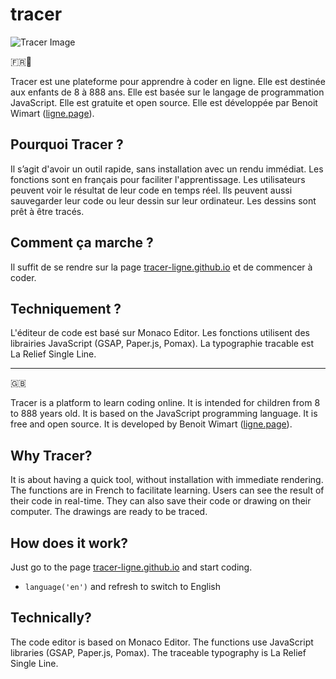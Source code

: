 
# tracer 
![Tracer Image](https://tracer-ligne.github.io/doc/img/cube.png)

🇫🇷🥖

Tracer est une plateforme pour apprendre à coder en ligne. Elle est destinée aux enfants de 8 à 888 ans. Elle est basée sur le langage de programmation JavaScript. Elle est gratuite et open source. Elle est développée par Benoit Wimart ([ligne.page](https://ligne.page)).

## Pourquoi Tracer ?
Il s’agit d'avoir un outil rapide, sans installation avec un rendu immédiat.
Les fonctions sont en français pour faciliter l'apprentissage. 
Les utilisateurs peuvent voir le résultat de leur code en temps réel.
Ils peuvent aussi sauvegarder leur code ou leur dessin sur leur ordinateur.
Les dessins sont prêt à être tracés.

## Comment ça marche ?
Il suffit de se rendre sur la page [tracer-ligne.github.io](https://tracer-ligne.github.io) et de commencer à coder.

## Techniquement ?
L'éditeur de code est basé sur Monaco Editor.
Les fonctions utilisent des librairies JavaScript (GSAP, Paper.js, Pomax).
La typographie tracable est La Relief Single Line.

---
🇬🇧

Tracer is a platform to learn coding online. It is intended for children from 8 to 888 years old. It is based on the JavaScript programming language. It is free and open source. It is developed by Benoit Wimart ([ligne.page](https://ligne.page)).

## Why Tracer?
It is about having a quick tool, without installation with immediate rendering.
The functions are in French to facilitate learning.
Users can see the result of their code in real-time.
They can also save their code or drawing on their computer.
The drawings are ready to be traced.

## How does it work?
Just go to the page [tracer-ligne.github.io](https://tracer-ligne.github.io) and start coding.
* `language('en')` and refresh to switch to English

## Technically?
The code editor is based on Monaco Editor.
The functions use JavaScript libraries (GSAP, Paper.js, Pomax).
The traceable typography is La Relief Single Line.
